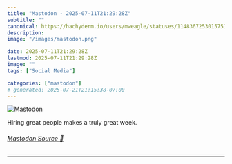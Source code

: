 ```yaml
---
title: "Mastodon - 2025-07-11T21:29:28Z"
subtitle: ""
canonical: https://hachyderm.io/users/mweagle/statuses/114836725301575170
description:
image: "/images/mastodon.png"

date: 2025-07-11T21:29:28Z
lastmod: 2025-07-11T21:29:28Z
image: ""
tags: ["Social Media"]

categories: ["mastodon"]
# generated: 2025-07-21T21:15:38-07:00
---
```

![Mastodon](/images/mastodon.png)

<p>Hiring great people makes a truly great week.</p>


###### [Mastodon Source 🐘](https://hachyderm.io/@mweagle/114836725301575170)

___
